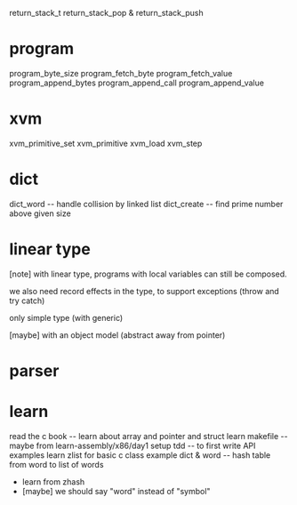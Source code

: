 return_stack_t
return_stack_pop & return_stack_push

# program

program_byte_size
program_fetch_byte
program_fetch_value
program_append_bytes
program_append_call
program_append_value

# xvm

xvm_primitive_set
xvm_primitive
xvm_load
xvm_step

# dict

dict_word -- handle collision by linked list
dict_create -- find prime number above given size

# linear type

[note] with linear type, programs with local variables can still be composed.

we also need record effects in the type, to support exceptions (throw and try catch)

only simple type (with generic)

[maybe] with an object model (abstract away from pointer)

# parser

# learn

read the c book -- learn about array and pointer and struct
learn makefile -- maybe from learn-assembly/x86/day1
setup tdd -- to first write API examples
learn zlist for basic c class example
dict & word -- hash table from word to list of words
- learn from zhash
- [maybe] we should say "word" instead of "symbol"
